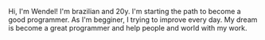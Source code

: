 Hi, I'm Wendel! I'm brazilian and 20y.
I'm starting the path to become a good programmer. 
As I'm begginer, I trying to improve every day.
My dream is become a great programmer and help people and world with my work.


<!---
WendelGabrielLima/WendelGabrielLima is a ✨ special ✨ repository because its `README.md` (this file) appears on your GitHub profile.
You can click the Preview link to take a look at your changes.
--->
